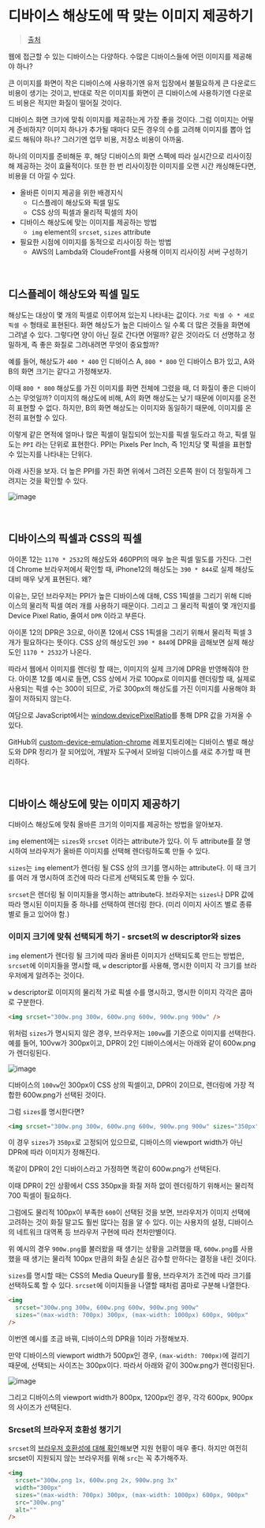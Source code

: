 # 디바이스 해상도에 딱 맞는 이미지 제공하기

> [출처](https://blog.hoseung.me/2023-04-02-provide-fit-image)

웹에 접근할 수 있는 디바이스는 다양하다. 수많은 디바이스들에 어떤 이미지를 제공해야 하나?

큰 이미지를 화면이 작은 디바이스에 사용하기엔 유저 입장에서 불필요하게 큰 다운로드 비용이 생기는 것이고, 반대로 작은 이미지를 화면이 큰 디바이스에 사용하기엔 다운로드 비용은 적지만 화질이 떨어질 것이다.

디바이스 화면 크기에 맞춰 이미지를 제공하는게 가장 좋을 것이다. 그럼 이미지는 어떻게 준비하지? 이미지 하나가 추가될 때마다 모든 경우의 수를 고려해 이미지를 뽑아 업로드 해둬야 하나? 그러기엔 업무 비용, 저장소 비용이 아까움.

하나의 이미지를 준비해둔 후, 해당 디바이스의 화면 스펙에 따라 실시간으로 리사이징해 제공하는 것이 효율적이다. 또한 한 번 리사이징한 이미지를 오랜 시간 캐싱해둔다면, 비용을 더 아낄 수 있다.

- 올바른 이미지 제공을 위한 배경지식
  - 디스플레이 해상도와 픽셀 밀도
  - CSS 상의 픽셀과 물리적 픽셀의 차이
- 디바이스 해상도에 맞는 이미지를 제공하는 방법
  - `img` element의 `srcset`, `sizes` attribute
- 필요한 시점에 이미지를 동적으로 리사이징 하는 방법
  - AWS의 Lambda와 CloudeFront를 사용해 이미지 리사이징 서버 구성하기

<br/>

## 디스플레이 해상도와 픽셀 밀도

해상도는 대상이 몇 개의 픽셀로 이루어져 있는지 나타내는 값이다. `가로 픽셀 수 * 세로 픽셀 수` 형태로 표현된다. 화면 해상도가 높은 디바이스 일 수록 더 많은 것들을 화면에 그려낼 수 있다. 그렇다면 양이 아닌 질로 간다면 어떨까? 같은 것이라도 더 선명하고 정밀하게, 즉 좋은 화질로 그려내려면 무엇이 중요할까?

예를 들어, 해상도가 `400 * 400` 인 디바이스 A, `800 * 800` 인 디바이스 B가 있고, A와 B의 화면 크기는 같다고 가정해보자.

이때 `800 * 800` 해상도를 가진 이미지를 화면 전체에 그렸을 때, 더 화질이 좋은 디바이스는 무엇일까? 이미지의 해상도에 비해, A의 화면 해상도는 낮기 때문에 이미지를 온전히 표현할 수 없다. 하지만, B의 화면 해상도는 이미지와 동일하기 때문에, 이미지를 온전히 표현할 수 있다.

이렇게 같은 면적에 얼마나 많은 픽셀이 밀집되어 있는지를 픽셀 밀도라고 하고, 픽셀 밀도는 `PPI` 라는 단위로 표현한다. PPI는 Pixels Per Inch, 즉 1인치당 몇 픽셀을 표현할 수 있는지를 나타내는 단위다.

아래 사진을 보자. 더 높은 PPI를 가진 화면 위에서 그려진 오른쪽 원이 더 정밀하게 그려지는 것을 확인할 수 있다.

![image](https://github.com/pozafly/TIL/assets/59427983/1a2fd938-df39-4332-9c15-373c65614e25)

<br/>

## 디바이스의 픽셀과 CSS의 픽셀

아이폰 12는 `1170 * 2532`의 해상도와 460PPI의 매우 높은 픽셀 밀도를 가진다. 그런데 Chrome 브라우저에서 확인할 때, iPhone12의 해상도는 `390 * 844`로 실제 해상도 대비 매우 낮게 표현된다. 왜?

이유는, 모던 브라우저는 PPI가 높은 디바이스에 대해, CSS 1픽셀을 그리기 위해 디바이스의 물리적 픽셀 여러 개를 사용하기 때문이다. 그리고 그 물리적 픽셀이 몇 개인지를 Device Pixel Ratio, 줄여서 `DPR` 이라고 부른다.

아이폰 12의 DPR은 3으로, 아이폰 12에서 CSS 1픽셀을 그리기 위해서 물리적 픽셀 3개가 필요하다는 뜻이다. CSS 상의 해상도인 `390 * 844`에 DPR을 곱해보면 실제 해상도인 `1170 * 2532`가 나온다.

따라서 웹에서 이미지를 렌더링 할 때는, 이미지의 실제 크기에 DPR을 반영해줘야 한다. 아이폰 12를 예시로 들면, CSS 상에서 가로 100px로 이미지를 렌더링할 때, 실제로 사용되는 픽셀 수는 300이 되므로, 가로 300px의 해상도를 가진 이미지를 사용해야 화질이 저하되지 않는다.

여담으로 JavaScript에서는 [window.devicePixelRatio](https://developer.mozilla.org/ko/docs/Web/API/Window/devicePixelRatio)를 통해 DPR 값을 가져올 수 있다.

GitHub의 [custom-device-emulation-chrome](https://github.com/amirshnll/custom-device-emulation-chrome) 레포지토리에는 디바이스 별로 해상도와 DPR 정리가 잘 되어있어, 개발자 도구에서 모바일 디바이스를 새로 추가할 때 편리하다.

<br/>

## 디바이스 해상도에 맞는 이미지 제공하기

디바이스 해상도에 맞춰 올바른 크기의 이미지를 제공하는 방법을 알아보자.

`img` element에는 `sizes`와 `srcset` 이라는 attribute가 있다. 이 두 attribute를 잘 명시하여 브라우저가 올바른 이미지를 선택해 렌더링하도록 만들 수 있다.

`sizes`는 `img` element가 렌더링 될 CSS 상의 크기를 명시하는 attribute다. 이 때 크기를 여러 개 명시하여 조건에 따라 다르게 선택되도록 만들 수 있다.

`srcset`은 렌더링 될 이미지들을 명시하는 attribute다. 브라우저는 `sizes`나 DPR 값에 따라 명시된 이미지들 중 하나를 선택하여 렌더링 한다. (미리 이미지 사이즈 별로 종류별로 들고 있어야 함.)

### 이미지 크기에 맞춰 선택되게 하기 - srcset의 w descriptor와 sizes

`img` element가 렌더링 될 크기에 따라 올바른 이미지가 선택되도록 만드는 방법은, `srcset`에 이미지들을 명시할 때, `w` descriptor를 사용해, 명시한 이미지 각 크기를 브라우저에게 알려주는 것이다.

`w` descriptor로 이미지의 물리적 가로 픽셀 수를 명시하고, 명시한 이미지 각각은 콤마로 구분한다.

```html
<img srcset="300w.png 300w, 600w.png 600w, 900w.png 900w" />
```

위처럼 `sizes`가 명시되지 않은 경우, 브라우저는 `100vw`를 기준으로 이미지를 선택한다. 예를 들어, 100vw가 300px이고, DPR이 2인 디바이스에서는 아래와 같이 600w.png가 렌더링된다.

![image](https://github.com/pozafly/TIL/assets/59427983/34fb98f5-9ab2-4c80-8897-3638f8bee888)

디바이스의 `100vw`인 300px이 CSS 상의 픽셀이고, DPR이 2이므로, 렌더링에 가장 적합한 600w.png가 선택된 것이다.

그럼 `sizes`를 명시한다면?

```html
<img srcset="300w.png 300w, 600w.png 600w, 900w.png 900w" sizes="350px" />
```

이 경우 `sizes`가 `350px`로 고정되어 있으므로, 디바이스의 viewport width가 아닌 DPR에 따라 이미지가 정해진다.

똑같이 DPR이 2인 디바이스라고 가정하면 똑같이 600w.png가 선택된다.

이때 DPR이 2인 상황에서 CSS 350px을 화질 저하 없이 렌더링하기 위해서는 물리적 700 픽셀이 필요하다.

그럼에도 물리적 100px이 부족한 `600`이 선택된 것을 보면, 브라우저가 이미지 선택에 고려하는 것이 화질 말고도 훨씬 많다는 점을 알 수 있다. 이는 사용자의 설정, 디바이스의 네트워크 대역폭 등 브라우저 구현에 따라 천차만별이다.

위 예시의 경우 `900w.png`를 불러왔을 때 생기는 상황을 고려했을 때, `600w.png`를 사용했을 때 생기는 물리적 100px 만큼의 화질 손실은 감수할 만하다는 결정을 내린 것이다.

`sizes`를 명시할 때는 CSS의 Media Queury를 활용, 브라우저가 조건에 따라 크기를 선택하도록 할 수 있다. `srcset`에 이미지들을 나열할 때처럼 콤마로 구분해 나열한다.

```html
<img
  srcset="300w.png 300w, 600w.png 600w, 900w.png 900w"
  sizes="(max-width: 700px) 300px, (max-width: 1000px) 600px, 900px"
/>
```

이번엔 예시를 조금 바꿔, 디바이스의 DPR을 1이라 가정해보자.

만약 디바이스의 viewport width가 500px인 경우, `(max-width: 700px)`에 걸리기 때문에, 선택되는 사이즈는 300px이다. 따라서 아래와 같이 300w.png가 렌더링된다.

![image](https://github.com/pozafly/TIL/assets/59427983/32bad5f9-ce88-4ef9-8643-b299cca1beec)

그리고 디바이스의 viewport width가 800px, 1200px인 경우, 각각 600px, 900px 의 사이즈가 선택된다.

### Srcset의 브라우저 호환성 챙기기

`srcset`의 [브라우저 호환성에 대해 확인](https://caniuse.com/?search=srcset)해보면 지원 현황이 매우 좋다. 하지만 여전히 srcset이 지원되지 않는 브라우저를 위해 `src`는 꼭 추가해주자.

```html
<img
  srcset="300w.png 1x, 600w.png 2x, 900w.png 3x"
  width="300px"
  sizes="(max-width: 700px) 300px, (max-width: 1000px) 600px, 900px"
  src="300w.png"
  alt=""
/>
```
